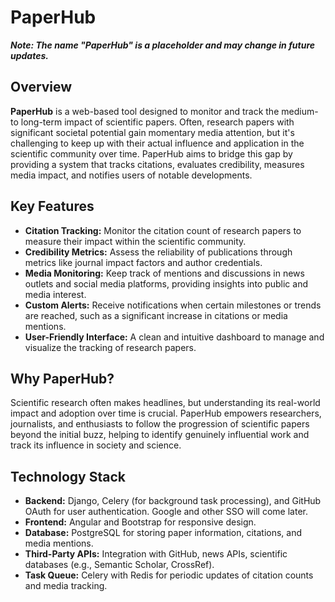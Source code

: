 # PaperHub

**_Note: The name "PaperHub" is a placeholder and may change in future updates._**

## Overview

**PaperHub** is a web-based tool designed to monitor and track the medium- to long-term impact of scientific papers. Often, research papers with significant societal potential gain momentary media attention, but it's challenging to keep up with their actual influence and application in the scientific community over time. PaperHub aims to bridge this gap by providing a system that tracks citations, evaluates credibility, measures media impact, and notifies users of notable developments.

## Key Features

- **Citation Tracking:** Monitor the citation count of research papers to measure their impact within the scientific community.
- **Credibility Metrics:** Assess the reliability of publications through metrics like journal impact factors and author credentials.
- **Media Monitoring:** Keep track of mentions and discussions in news outlets and social media platforms, providing insights into public and media interest.
- **Custom Alerts:** Receive notifications when certain milestones or trends are reached, such as a significant increase in citations or media mentions.
- **User-Friendly Interface:** A clean and intuitive dashboard to manage and visualize the tracking of research papers.

## Why PaperHub?

Scientific research often makes headlines, but understanding its real-world impact and adoption over time is crucial. PaperHub empowers researchers, journalists, and enthusiasts to follow the progression of scientific papers beyond the initial buzz, helping to identify genuinely influential work and track its influence in society and science.

## Technology Stack

- **Backend:** Django, Celery (for background task processing), and GitHub OAuth for user authentication. Google and other SSO will come later.
- **Frontend:** Angular and Bootstrap for responsive design.
- **Database:** PostgreSQL for storing paper information, citations, and media mentions.
- **Third-Party APIs:** Integration with GitHub, news APIs, scientific databases (e.g., Semantic Scholar, CrossRef).
- **Task Queue:** Celery with Redis for periodic updates of citation counts and media tracking.

